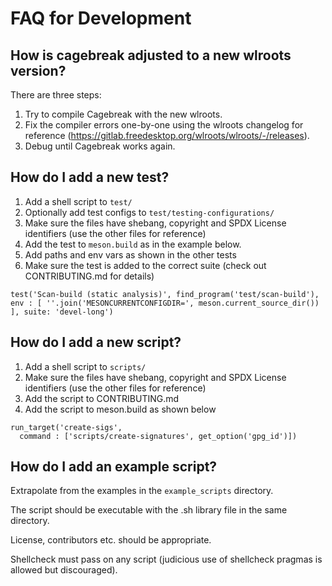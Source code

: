 # FAQ for Development

## How is cagebreak adjusted to a new wlroots version?

There are three steps:

1. Try to compile Cagebreak with the new wlroots.
2. Fix the compiler errors one-by-one using the wlroots
   changelog for reference (https://gitlab.freedesktop.org/wlroots/wlroots/-/releases).
3. Debug until Cagebreak works again.

## How do I add a new test?

1. Add a shell script to `test/`
2. Optionally add test configs to `test/testing-configurations/`
3. Make sure the files have shebang, copyright and SPDX License identifiers
   (use the other files for reference)
4. Add the test to `meson.build` as in the example below.
5. Add paths and env vars as shown in the other tests
6. Make sure the test is added to the correct suite
   (check out CONTRIBUTING.md for details)

```
test('Scan-build (static analysis)', find_program('test/scan-build'), env : [ ''.join('MESONCURRENTCONFIGDIR=', meson.current_source_dir()) ], suite: 'devel-long')
```

## How do I add a new script?

1. Add a shell script to `scripts/`
2. Make sure the files have shebang, copyright and SPDX License identifiers
   (use the other files for reference)
3. Add the script to CONTRIBUTING.md
4. Add the script to meson.build as shown below

```
run_target('create-sigs',
  command : ['scripts/create-signatures', get_option('gpg_id')])
```

## How do I add an example script?

Extrapolate from the examples in the `example_scripts` directory.

The script should be executable with the .sh library file in the same directory.

License, contributors etc. should be appropriate.

Shellcheck must pass on any script (judicious use of shellcheck pragmas is allowed but
discouraged).


